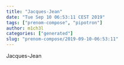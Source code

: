```yaml
---
title: "Jacques-Jean"
date: "Tue Sep 10 06:53:11 CEST 2019"
tags: ["prenom-compose", "pipotron"]
author: m1ch3l
categories: ["generated"]
slug: "prenom-compose/2019-09-10-06:53:11"
---
```


Jacques-Jean
